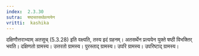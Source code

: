 ```yaml
---
index:  2.3.30
sutra:  षष्ठ्यतसर्थप्रत्ययेन
vritti:  kashika 
---
```


दक्षिणौत्तराभ्याम् अतसुच् (5.3.28) इति वक्ष्यति, तस्य इदं ग्रहनम्। अतसर्थेन प्रत्ययेन युक्ते षष्ठी विभक्तिर् भवति। दक्षिणतो ग्रामस्य। उत्तरतो ग्रामस्य। पुरस्ताद् ग्रामस्य। उपरि ग्रामस्य। उपरिष्टाद् ग्रामस्य।

